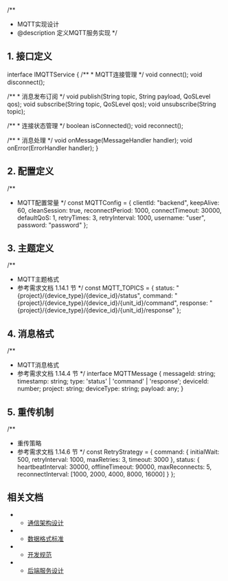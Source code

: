 /**
 * MQTT实现设计
 * @description 定义MQTT服务实现
 */

## 1. 接口定义
interface IMQTTService {
   /**
    * MQTT连接管理
    */
   void connect();
   void disconnect();
   
   /**
    * 消息发布订阅
    */
   void publish(String topic, String payload, QoSLevel qos);
   void subscribe(String topic, QoSLevel qos);
   void unsubscribe(String topic);
   
   /**
    * 连接状态管理
    */
   boolean isConnected();
   void reconnect();
   
   /**
    * 消息处理
    */
   void onMessage(MessageHandler handler);
   void onError(ErrorHandler handler);
}

## 2. 配置定义
/**
 * MQTT配置常量
 */
const MQTTConfig = {
    clientId: "backend",
    keepAlive: 60,
    cleanSession: true,
    reconnectPeriod: 1000,
    connectTimeout: 30000,
    defaultQoS: 1,
    retryTimes: 3,
    retryInterval: 1000,
    username: "user",
    password: "password"
};

## 3. 主题定义
/**
 * MQTT主题格式
 * 参考需求文档 1.14.1 节
 */
const MQTT_TOPICS = {
    status: "{project}/{device_type}/{device_id}/status",
    command: "{project}/{device_type}/{device_id}/{unit_id}/command",
    response: "{project}/{device_type}/{device_id}/{unit_id}/response"
};

## 4. 消息格式
/**
 * MQTT消息格式
 * 参考需求文档 1.14.4 节
 */
interface MQTTMessage {
    messageId: string;
    timestamp: string;
    type: 'status' | 'command' | 'response';
    deviceId: number;
    project: string;
    deviceType: string;
    payload: any;
}

## 5. 重传机制
/**
 * 重传策略
 * 参考需求文档 1.14.6 节
 */
const RetryStrategy = {
    command: {
        initialWait: 500,
        retryInterval: 1000,
        maxRetries: 3,
        timeout: 3000
    },
    status: {
        heartbeatInterval: 30000,
        offlineTimeout: 90000,
        maxReconnects: 5,
        reconnectInterval: [1000, 2000, 4000, 8000, 16000]
    }
};

## 相关文档
+ - [通信架构设计](../../02-architecture/communication-design.md)
+ - [数据格式标准](../00-common/data-format-standard.md)
+ - [开发规范](../../04-standards/development-standard.md)
+ - [后端服务设计](./service-design.md) 